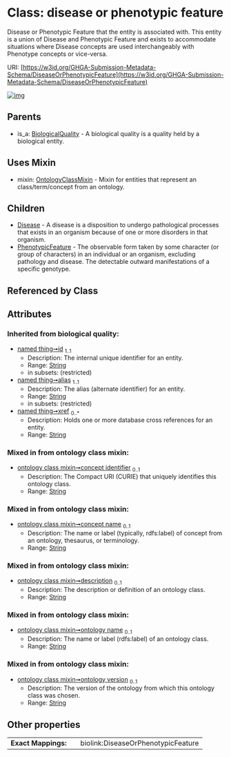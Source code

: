 
# Class: disease or phenotypic feature


Disease or Phenotypic Feature that the entity is associated with. This entity is a union of Disease and Phenotypic Feature and exists to accommodate situations where Disease concepts are used interchangeably with Phenotype concepts or vice-versa.

URI: [https://w3id.org/GHGA-Submission-Metadata-Schema/DiseaseOrPhenotypicFeature](https://w3id.org/GHGA-Submission-Metadata-Schema/DiseaseOrPhenotypicFeature)


[![img](https://yuml.me/diagram/nofunky;dir:TB/class/[PhenotypicFeature],[OntologyClassMixin],[DiseaseOrPhenotypicFeature&#124;concept_identifier:string%20%3F;concept_name:string%20%3F;description:string%20%3F;ontology_name:string%20%3F;ontology_version:string%20%3F;id(i):string;alias(i):string;xref(i):string%20*]uses%20-.->[OntologyClassMixin],[DiseaseOrPhenotypicFeature]^-[PhenotypicFeature],[DiseaseOrPhenotypicFeature]^-[Disease],[BiologicalQuality]^-[DiseaseOrPhenotypicFeature],[Disease],[BiologicalQuality])](https://yuml.me/diagram/nofunky;dir:TB/class/[PhenotypicFeature],[OntologyClassMixin],[DiseaseOrPhenotypicFeature&#124;concept_identifier:string%20%3F;concept_name:string%20%3F;description:string%20%3F;ontology_name:string%20%3F;ontology_version:string%20%3F;id(i):string;alias(i):string;xref(i):string%20*]uses%20-.->[OntologyClassMixin],[DiseaseOrPhenotypicFeature]^-[PhenotypicFeature],[DiseaseOrPhenotypicFeature]^-[Disease],[BiologicalQuality]^-[DiseaseOrPhenotypicFeature],[Disease],[BiologicalQuality])

## Parents

 *  is_a: [BiologicalQuality](BiologicalQuality.md) - A biological quality is a quality held by a biological entity.

## Uses Mixin

 *  mixin: [OntologyClassMixin](OntologyClassMixin.md) - Mixin for entities that represent an class/term/concept from an ontology.

## Children

 * [Disease](Disease.md) - A disease is a disposition to undergo pathological processes that exists in an organism because of one or more disorders in that organism.
 * [PhenotypicFeature](PhenotypicFeature.md) - The observable form taken by some character (or group of characters) in an individual or an organism, excluding pathology and disease. The detectable outward manifestations of a specific genotype.

## Referenced by Class


## Attributes


### Inherited from biological quality:

 * [named thing➞id](named_thing_id.md)  <sub>1..1</sub>
     * Description: The internal unique identifier for an entity.
     * Range: [String](types/String.md)
     * in subsets: (restricted)
 * [named thing➞alias](named_thing_alias.md)  <sub>1..1</sub>
     * Description: The alias (alternate identifier) for an entity.
     * Range: [String](types/String.md)
     * in subsets: (restricted)
 * [named thing➞xref](named_thing_xref.md)  <sub>0..\*</sub>
     * Description: Holds one or more database cross references for an entity.
     * Range: [String](types/String.md)

### Mixed in from ontology class mixin:

 * [ontology class mixin➞concept identifier](ontology_class_mixin_concept_identifier.md)  <sub>0..1</sub>
     * Description: The Compact URI (CURIE) that uniquely identifies this ontology class.
     * Range: [String](types/String.md)

### Mixed in from ontology class mixin:

 * [ontology class mixin➞concept name](ontology_class_mixin_concept_name.md)  <sub>0..1</sub>
     * Description: The name or label (typically, rdfs:label) of concept from an ontology, thesaurus, or terminology.
     * Range: [String](types/String.md)

### Mixed in from ontology class mixin:

 * [ontology class mixin➞description](ontology_class_mixin_description.md)  <sub>0..1</sub>
     * Description: The description or definition of an ontology class.
     * Range: [String](types/String.md)

### Mixed in from ontology class mixin:

 * [ontology class mixin➞ontology name](ontology_class_mixin_ontology_name.md)  <sub>0..1</sub>
     * Description: The name or label (rdfs:label) of an ontology class.
     * Range: [String](types/String.md)

### Mixed in from ontology class mixin:

 * [ontology class mixin➞ontology version](ontology_class_mixin_ontology_version.md)  <sub>0..1</sub>
     * Description: The version of the ontology from which this ontology class was chosen.
     * Range: [String](types/String.md)

## Other properties

|  |  |  |
| --- | --- | --- |
| **Exact Mappings:** | | biolink:DiseaseOrPhenotypicFeature |


